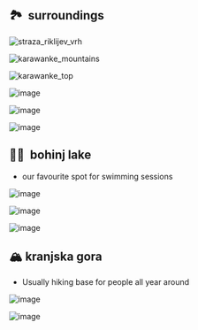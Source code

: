 🏞  surroundings
---

![straza_riklijev_vrh](pics/straza_riklijev_vrh.png.webp)

![karawanke_mountains](pics/karawanke_mountains.png.webp)

![karawanke_top](pics/karawanke_top.png.webp)

![image](pics/bled1.png.webp)

![image](pics/bled2.png.webp)

![image](pics/bled3.png.webp)


🏊‍♂️  bohinj lake
---

*   our favourite spot for swimming sessions

![image](pics/bohinj1.png.webp)

![image](pics/bohinj2.png.webp)

![image](pics/bohinj3.png.webp)

🏔 kranjska gora
---

*   Usually hiking base for people all year around

![image](pics/kranjska1.png.webp)

![image](pics/kranjska2.png.webp)